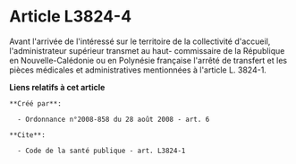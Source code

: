 # Article L3824-4

Avant l'arrivée de l'intéressé sur le territoire de la collectivité d'accueil, l'administrateur supérieur transmet au haut-
commissaire de la République en Nouvelle-Calédonie ou en Polynésie française l'arrêté de transfert et les pièces médicales et
administratives mentionnées à l'article L. 3824-1.

**Liens relatifs à cet article**

	**Créé par**:

	  - Ordonnance n°2008-858 du 28 août 2008 - art. 6

	**Cite**:

	  - Code de la santé publique - art. L3824-1
